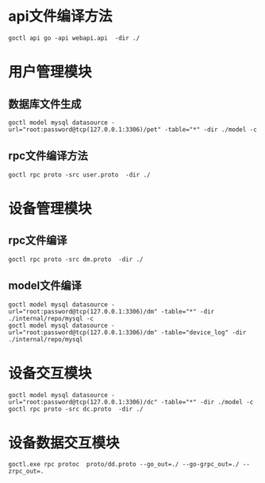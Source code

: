# api文件编译方法
```shell script
goctl api go -api webapi.api  -dir ./
```
# 用户管理模块
## 数据库文件生成
```shell script
goctl model mysql datasource -url="root:password@tcp(127.0.0.1:3306)/pet" -table="*" -dir ./model -c
```
## rpc文件编译方法
```shell script
goctl rpc proto -src user.proto  -dir ./
```

# 设备管理模块
##  rpc文件编译
```shell
goctl rpc proto -src dm.proto  -dir ./
```

## model文件编译

```shell
goctl model mysql datasource -url="root:password@tcp(127.0.0.1:3306)/dm" -table="*" -dir ./internal/repo/mysql -c 
goctl model mysql datasource -url="root:password@tcp(127.0.0.1:3306)/dm" -table="device_log" -dir ./internal/repo/mysql
```

# 设备交互模块

```shell
goctl model mysql datasource -url="root:password@tcp(127.0.0.1:3306)/dc" -table="*" -dir ./model -c  
goctl rpc proto -src dc.proto  -dir ./
```

# 设备数据交互模块

```shell
goctl.exe rpc protoc  proto/dd.proto --go_out=./ --go-grpc_out=./ --zrpc_out=.
```